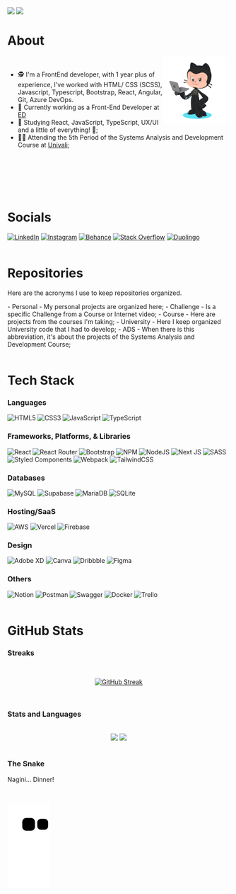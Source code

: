 <img src="https://github.com/florencioMath/florencioMath/blob/main/README%20arquivos/GithubHeaderDark.gif?raw=true#gh-dark-mode-only">
<img src="https://github.com/florencioMath/florencioMath/blob/main/README%20arquivos/GithubHeaderWhite.gif?raw=true#gh-light-mode-only">

<!-- About -->
# About
<img align="right" width="30%" src="https://github.com/1matheusflorencio/1matheusflorencio/blob/main/README%20arquivos/my-octocat-1635129778574.png?raw=true">
<br />

- 🕵️ I'm a FrontEnd developer, with 1 year plus of experience, I've worked with HTML/ CSS (SCSS), Javascript, Typescript, Bootstrap, React, Angular, Git, Azure DevOps.
- 🚀 Currently working as a Front-End Developer at <a href="https://ed.company/" target="_blank">ED</a> <br>
- 🌱 Studying React, JavaScript, TypeScript, UX/UI and a little of everything! 🤣; <br>
- 👨‍🎓 Attending the 5th Period of the Systems Analysis and Development Course at <a href="https://www.univali.br/" target="_blank">Univali</a>; <br>
<br />
<br />
<br />
<br />
<br />

<!-- Socials -->
# Socials

[![LinkedIn](https://img.shields.io/badge/LinkedIn-%23000000.svg?style=for-the-badge&logo=LinkedIn&logoColor=white)](https://linkedin.com/in/matheus-florêncio)
[![Instagram](https://img.shields.io/badge/Instagram-%23000000.svg?style=for-the-badge&logo=Instagram&logoColor=white)](https://instagram.com/florenciomath)
[![Behance](https://img.shields.io/badge/Behance-%23000000.svg?style=for-the-badge&logo=Behance&logoColor=white)](https://behance.net/florencioMatheus)
[![Stack Overflow](https://img.shields.io/badge/-Stackoverflow-%23000000.svg?style=for-the-badge&logo=Stackoverflow&logoColor=white)](https://stackoverflow.com/users/16268941) 
[![Duolingo](https://img.shields.io/badge/Duolingo-%23000000.svg?style=for-the-badge&logo=Duolingo&logoColor=white)](https://www.duolingo.com/profile/MathFlorencio)
<br />
<br />

<!-- Repositories -->
 # Repositories
 <p>Here are the acronyms I use to keep repositories organized.</p>
- Personal - My personal projects are organized here;
- Challenge - Is a specific Challenge from a Course or Internet video;
- Course - Here are projects from the courses I'm taking;
- University - Here I keep organized University code that I had to develop;
  - ADS - When there is this abbreviation, it's about the projects of the Systems Analysis and Development Course;
<br />
<br />

# Tech Stack

 <h3>Languages</h3>
 
![HTML5](https://img.shields.io/badge/html5-%23E34F26.svg?style=for-the-badge&logo=html5&logoColor=white)
![CSS3](https://img.shields.io/badge/css3-%231572B6.svg?style=for-the-badge&logo=css3&logoColor=white) 
![JavaScript](https://img.shields.io/badge/javascript-%23323330.svg?style=for-the-badge&logo=javascript&logoColor=%23F7DF1E) 
![TypeScript](https://img.shields.io/badge/typescript-%23007ACC.svg?style=for-the-badge&logo=typescript&logoColor=white) 

 <h3>Frameworks, Platforms, & Libraries</h3>
 
![React](https://img.shields.io/badge/react-%2320232a.svg?style=for-the-badge&logo=react&logoColor=%2361DAFB) 
![React Router](https://img.shields.io/badge/React_Router-CA4245?style=for-the-badge&logo=react-router&logoColor=white) 
![Bootstrap](https://img.shields.io/badge/bootstrap-%23563D7C.svg?style=for-the-badge&logo=bootstrap&logoColor=white) 
![NPM](https://img.shields.io/badge/NPM-%23000000.svg?style=for-the-badge&logo=npm&logoColor=white) 
![NodeJS](https://img.shields.io/badge/node.js-6DA55F?style=for-the-badge&logo=node.js&logoColor=white) 
![Next JS](https://img.shields.io/badge/Next-black?style=for-the-badge&logo=next.js&logoColor=white) 
![SASS](https://img.shields.io/badge/SASS-hotpink.svg?style=for-the-badge&logo=SASS&logoColor=white) 
![Styled Components](https://img.shields.io/badge/styled--components-DB7093?style=for-the-badge&logo=styled-components&logoColor=white) 
![Webpack](https://img.shields.io/badge/webpack-%238DD6F9.svg?style=for-the-badge&logo=webpack&logoColor=black) 
![TailwindCSS](https://img.shields.io/badge/tailwindcss-%2338B2AC.svg?style=for-the-badge&logo=tailwind-css&logoColor=white)

<h3>Databases</h3>

![MySQL](https://img.shields.io/badge/mysql-%2300f.svg?style=for-the-badge&logo=mysql&logoColor=white) 
![Supabase](https://img.shields.io/badge/Supabase-3ECF8E?style=for-the-badge&logo=supabase&logoColor=white) 
![MariaDB](https://img.shields.io/badge/MariaDB-003545?style=for-the-badge&logo=mariadb&logoColor=white) 
![SQLite](https://img.shields.io/badge/sqlite-%2307405e.svg?style=for-the-badge&logo=sqlite&logoColor=white) 

<h3>Hosting/SaaS</h3>
 
![AWS](https://img.shields.io/badge/AWS-%23FF9900.svg?style=for-the-badge&logo=amazon-aws&logoColor=white) 
![Vercel](https://img.shields.io/badge/vercel-%23000000.svg?style=for-the-badge&logo=vercel&logoColor=white) 
![Firebase](https://img.shields.io/badge/firebase-%23039BE5.svg?style=for-the-badge&logo=firebase)

<h3>Design</h3>

![Adobe XD](https://img.shields.io/badge/Adobe%20XD-470137?style=for-the-badge&logo=Adobe%20XD&logoColor=#FF61F6) 
![Canva](https://img.shields.io/badge/Canva-%2300C4CC.svg?style=for-the-badge&logo=Canva&logoColor=white) 
![Dribbble](https://img.shields.io/badge/Dribbble-EA4C89?style=for-the-badge&logo=dribbble&logoColor=white) 
![Figma](https://img.shields.io/badge/figma-%23F24E1E.svg?style=for-the-badge&logo=figma&logoColor=white) 

<h3>Others</h3>

![Notion](https://img.shields.io/badge/Notion-%23000000.svg?style=for-the-badge&logo=notion&logoColor=white) 
![Postman](https://img.shields.io/badge/Postman-FF6C37?style=for-the-badge&logo=postman&logoColor=white) 
![Swagger](https://img.shields.io/badge/-Swagger-%23Clojure?style=for-the-badge&logo=swagger&logoColor=white) 
![Docker](https://img.shields.io/badge/docker-%230db7ed.svg?style=for-the-badge&logo=docker&logoColor=white) 
![Trello](https://img.shields.io/badge/Trello-%23026AA7.svg?style=for-the-badge&logo=Trello&logoColor=white) 
<br />
<br />

<!-- GitHub Stats  -->
 # GitHub Stats
 
<!-- Streak -->
 <h3>Streaks</h3>
 <br>
 
 <div align="center">
 
[![GitHub Streak](http://github-readme-streak-stats.herokuapp.com?user=florencioMath&theme=github-dark&hide_border=true&date_format=M%20j%5B%2C%20Y%5D)](https://git.io/streak-stats)
 
</div>
<br />
 
<!-- Stats and Langagues -->
 <h3>Stats and Languages</h3>
 <br>
 <div align="center">
  <img height="160em" src="https://github-readme-stats.vercel.app/api?username=florencioMath&show_icons=true&theme=dark&include_all_commits=true&count_private=true"/>
  <img height="160em" src="https://github-readme-stats.vercel.app/api/top-langs/?username=florencioMath&layout=compact&langs_count=7&theme=dark"/>
</div>
<br />

 <h3>The Snake</h3>
 <p>Nagini... Dinner!</p>
 <br>
 
 <!-- Snake -->
 ![Snake animation](https://github.com/florencioMath/florencioMath/blob/output/github-contribution-grid-snake.svg)
